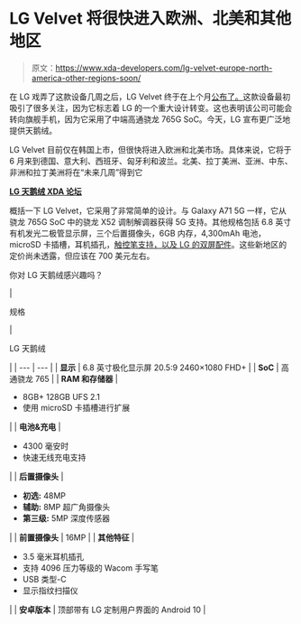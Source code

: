 # LG Velvet 将很快进入欧洲、北美和其他地区

> 原文：<https://www.xda-developers.com/lg-velvet-europe-north-america-other-regions-soon/>

在 LG 戏弄了这款设备几周之后，LG Velvet 终于在上个月[公布了。](https://www.xda-developers.com/lg-velvet-unveiled-qualcomm-snapdragon-765-stylus-support/)这款设备最初吸引了很多关注，因为它标志着 LG 的一个重大设计转变。这也表明该公司可能会转向旗舰手机，因为它采用了中端高通骁龙 765G SoC。今天，LG 宣布更广泛地提供天鹅绒。

LG Velvet 目前仅在韩国上市，但很快将进入欧洲和北美市场。具体来说，它将于 6 月来到德国、意大利、西班牙、匈牙利和波兰。北美、拉丁美洲、亚洲、中东、非洲和拉丁美洲将在“未来几周”得到它

**[LG 天鹅绒 XDA 论坛](https://forum.xda-developers.com/lg-velvet)**

概括一下 LG Velvet，它采用了非常简单的设计。与 Galaxy A71 5G 一样，它从骁龙 765G SoC 中的骁龙 X52 调制解调器获得 5G 支持。其他规格包括 6.8 英寸有机发光二极管显示屏，三个后置摄像头，6GB 内存，4,300mAh 电池，microSD 卡插槽，耳机插孔，[触控笔支持，以及 LG 的双屏配件](https://www.xda-developers.com/lg-velvet-may-support-dual-screen-accessory-active-pens/)。这些新地区的定价尚未透露，但应该在 700 美元左右。

你对 LG 天鹅绒感兴趣吗？

| 

规格

 | 

LG 天鹅绒

 |
| --- | --- |
| **显示** | 6.8 英寸极化显示屏 20.5:9 2460×1080 FHD+ |
| **SoC** | 高通骁龙 765 |
| **RAM 和存储器** | 

*   8GB+ 128GB UFS 2.1
*   使用 microSD 卡插槽进行扩展

 |
| **电池&充电** | 

*   4300 毫安时
*   快速无线充电支持

 |
| **后置摄像头** | 

*   **初选:** 48MP
*   **辅助:** 8MP 超广角摄像头
*   **第三级:** 5MP 深度传感器

 |
| **前置摄像头** | 16MP |
| **其他特征** | 

*   3.5 毫米耳机插孔
*   支持 4096 压力等级的 Wacom 手写笔
*   USB 类型-C
*   显示指纹扫描仪

 |
| **安卓版本** | 顶部带有 LG 定制用户界面的 Android 10 |